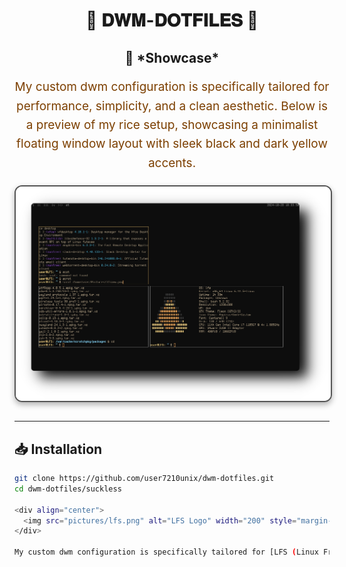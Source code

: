 <div align="center">
  <h1>🌟 <strong>𝐃𝐖𝐌-𝐃𝐎𝐓𝐅𝐈𝐋𝐄𝐒</strong> 🌟</h1>
</div>

<div align="center" style="margin: 30px 0;">
  <h2>🎨 *Showcase*</h2>
  <p style="font-size: 19px; line-height: 1.6; color: #7c3f00;">
    My custom dwm configuration is specifically tailored for performance, simplicity, and a clean aesthetic.  
    Below is a preview of my rice setup, showcasing a minimalist floating window layout with sleek black and dark yellow accents.
  </p>
  <img src="pictures/lfsnew.png" alt="Rice Setup Preview" width="600" style="display: block; margin: 20px auto; border: 2px solid #555; border-radius: 12px; box-shadow: 0 4px 10px rgba(0, 0, 0, 0.3);">
</div>

---

## 📥 **Installation**

```bash
git clone https://github.com/user7210unix/dwm-dotfiles.git
cd dwm-dotfiles/suckless

<div align="center">
  <img src="pictures/lfs.png" alt="LFS Logo" width="200" style="margin-bottom: 20px;">
</div>

My custom dwm configuration is specifically tailored for [LFS (Linux From Scratch) 12.2](https://www.linuxfromscratch.org/lfs/view/stable/), prioritizing performance, simplicity, and a clean aesthetic. Below is a preview of my rice setup, showcasing a minimalist floating window layout with sleek black and dark yellow accents, designed to seamlessly integrate with the LFS environment.
